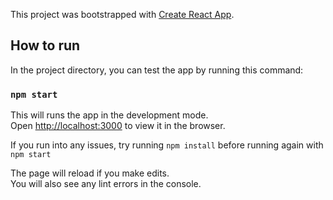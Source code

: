 This project was bootstrapped with [Create React App](https://github.com/facebook/create-react-app).

## How to run

In the project directory, you can test the app by running this command:
### `npm start`

This will runs the app in the development mode.<br />
Open [http://localhost:3000](http://localhost:3000) to view it in the browser.

If you run into any issues, try running `npm install` before running again with `npm start` 

The page will reload if you make edits.<br />
You will also see any lint errors in the console.